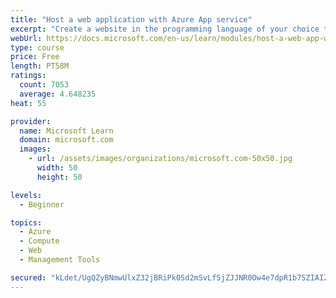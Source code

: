 ```yaml
---
title: "Host a web application with Azure App service"
excerpt: "Create a website in the programming language of your choice through the hosted web app platform in Azure App Service."
webUrl: https://docs.microsoft.com/en-us/learn/modules/host-a-web-app-with-azure-app-service/
type: course
price: Free
length: PT58M
ratings:
  count: 7053
  average: 4.648235
heat: 55

provider:
  name: Microsoft Learn
  domain: microsoft.com
  images:
    - url: /assets/images/organizations/microsoft.com-50x50.jpg
      width: 50
      height: 50

levels:
  - Beginner

topics:
  - Azure
  - Compute
  - Web
  - Management Tools

secured: "kLdet/UgQZyBNmwUlxZ32jBRiPk0Sd2mSvLfSjZJJNR0Ow4e7dpR1b7SZIAIZfPqPjQMFs0OG2Cu186VMt5zoysVmHmYcCb+T62ekCFMlFKF6IWHloMGRjluDV5vbH6Il50gYdcmUK34a1kWsOdyI3CTDRm3WXzTAvn6WjSaGjks1+uI5VWLPHdx5B0eDCsX2TVvOzSBYlVT+W8EKwk3hDM00nbjkZ3vWH0zQsWUFuclxD9/l7SQ+7F/1q4XCz+S7OeoEEtnzzI21oE+vnOOmGIri7er8aJ6Ck/P88MYlD6BsSfc6YulfdC4f5ueAKUAt6ob4sUR3iFYXLdgFtZtoa3cSNQ64MJRRKpKSYHq65WwCetp10cd4E6txxDAFvR+2X6kD1dcQB3rac479lzIeNQJxcC0dhkKNKMXi6OJDpo=;NGKsaNHowJeBfVD/tRNX3g=="
---
```


